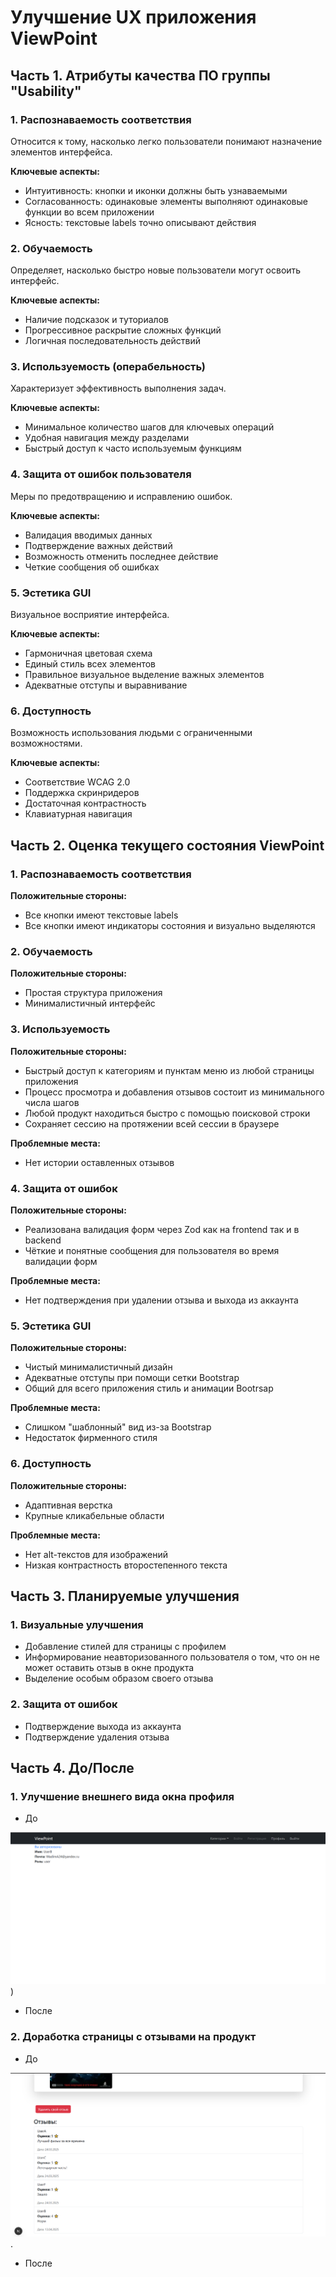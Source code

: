 # Улучшение UX приложения ViewPoint

## Часть 1. Атрибуты качества ПО группы "Usability"

### 1. Распознаваемость соответствия
Относится к тому, насколько легко пользователи понимают назначение элементов интерфейса.

**Ключевые аспекты:**
- Интуитивность: кнопки и иконки должны быть узнаваемыми
- Согласованность: одинаковые элементы выполняют одинаковые функции во всем приложении
- Ясность: текстовые labels точно описывают действия

### 2. Обучаемость
Определяет, насколько быстро новые пользователи могут освоить интерфейс.

**Ключевые аспекты:**
- Наличие подсказок и туториалов
- Прогрессивное раскрытие сложных функций
- Логичная последовательность действий

### 3. Используемость (операбельность)
Характеризует эффективность выполнения задач.

**Ключевые аспекты:**
- Минимальное количество шагов для ключевых операций
- Удобная навигация между разделами
- Быстрый доступ к часто используемым функциям

### 4. Защита от ошибок пользователя
Меры по предотвращению и исправлению ошибок.

**Ключевые аспекты:**
- Валидация вводимых данных
- Подтверждение важных действий
- Возможность отменить последнее действие
- Четкие сообщения об ошибках

### 5. Эстетика GUI
Визуальное восприятие интерфейса.

**Ключевые аспекты:**
- Гармоничная цветовая схема
- Единый стиль всех элементов
- Правильное визуальное выделение важных элементов
- Адекватные отступы и выравнивание

### 6. Доступность
Возможность использования людьми с ограниченными возможностями.

**Ключевые аспекты:**
- Соответствие WCAG 2.0
- Поддержка скринридеров
- Достаточная контрастность
- Клавиатурная навигация

## Часть 2. Оценка текущего состояния ViewPoint

### 1. Распознаваемость соответствия
**Положительные стороны:**
- Все кнопки имеют текстовые labels
- Все кнопки имеют индикаторы состояния и визуально выделяются

### 2. Обучаемость
**Положительные стороны:**
- Простая структура приложения
- Минималистичный интерфейс

### 3. Используемость
**Положительные стороны:**
- Быстрый доступ к категориям и пунктам меню из любой страницы приложения
- Процесс просмотра и добавления отзывов состоит из минимального числа шагов
- Любой продукт находиться быстро с помощью поисковой строки
- Сохраняет сессию на протяжении всей сессии в браузере

**Проблемные места:**
- Нет истории оставленных отзывов

### 4. Защита от ошибок
**Положительные стороны:**
- Реализована валидация форм через Zod как на frontend так и в backend
- Чёткие и понятные сообщения для пользователя во время валидации форм

**Проблемные места:**
- Нет подтверждения при удалении отзыва и выхода из аккаунта

### 5. Эстетика GUI
**Положительные стороны:**
- Чистый минималистичный дизайн
- Адекватные отступы при помощи сетки Bootstrap
- Общий для всего приложения стиль и анимации Bootrsap

**Проблемные места:**
- Слишком "шаблонный" вид из-за Bootstrap
- Недостаток фирменного стиля

### 6. Доступность
**Положительные стороны:**
- Адаптивная верстка
- Крупные кликабельные области

**Проблемные места:**
- Нет alt-текстов для изображений
- Низкая контрастность второстепенного текста

## Часть 3. Планируемые улучшения

### 1. Визуальные улучшения
- Добавление стилей для страницы с профилем
- Информирование неавторизованного пользователя о том, что он не может оставить отзыв в окне продукта
- Выделение особым образом своего отзыва

### 2. Защита от ошибок
- Подтверждение выхода из аккаунта
- Подтверждение удаления отзыва

## Часть 4. До/После

### 1. Улучшение внешнего вида окна профиля

- До

![image](https://github.com/WadimAndrianov/viewpont/blob/main/docs/UX-Improvement-images/Профиль.%20До.PNG))

- После

### 2. Доработка страницы с отзывами на продукт

- До

![image](https://github.com/WadimAndrianov/viewpont/blob/main/docs/UX-Improvement-images/Не%20видно%20что%20этот%20отзыв%20твой.%20До.PNG).

- После

